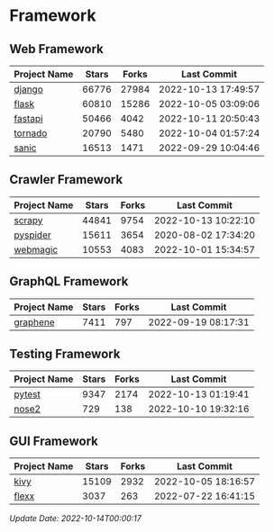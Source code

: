 # Framework

## Web Framework
| Project Name | Stars | Forks | Last Commit |
| ------------ | ----- | ----- | ----------- |
| [django](https://github.com/django/django) | 66776 | 27984 | 2022-10-13 17:49:57 |
| [flask](https://github.com/pallets/flask) | 60810 | 15286 | 2022-10-05 03:09:06 |
| [fastapi](https://github.com/tiangolo/fastapi) | 50466 | 4042 | 2022-10-11 20:50:43 |
| [tornado](https://github.com/tornadoweb/tornado) | 20790 | 5480 | 2022-10-04 01:57:24 |
| [sanic](https://github.com/sanic-org/sanic) | 16513 | 1471 | 2022-09-29 10:04:46 |

## Crawler Framework
| Project Name | Stars | Forks | Last Commit |
| ------------ | ----- | ----- | ----------- |
| [scrapy](https://github.com/scrapy/scrapy) | 44841 | 9754 | 2022-10-13 10:22:10 |
| [pyspider](https://github.com/binux/pyspider) | 15611 | 3654 | 2020-08-02 17:34:20 |
| [webmagic](https://github.com/code4craft/webmagic) | 10553 | 4083 | 2022-10-01 15:34:57 |

## GraphQL Framework
| Project Name | Stars | Forks | Last Commit |
| ------------ | ----- | ----- | ----------- |
| [graphene](https://github.com/graphql-python/graphene) | 7411 | 797 | 2022-09-19 08:17:31 |

## Testing Framework
| Project Name | Stars | Forks | Last Commit |
| ------------ | ----- | ----- | ----------- |
| [pytest](https://github.com/pytest-dev/pytest) | 9347 | 2174 | 2022-10-13 01:19:41 |
| [nose2](https://github.com/nose-devs/nose2) | 729 | 138 | 2022-10-10 19:32:16 |

## GUI Framework
| Project Name | Stars | Forks | Last Commit |
| ------------ | ----- | ----- | ----------- |
| [kivy](https://github.com/kivy/kivy) | 15109 | 2932 | 2022-10-05 18:16:57 |
| [flexx](https://github.com/flexxui/flexx) | 3037 | 263 | 2022-07-22 16:41:15 |

*Update Date: 2022-10-14T00:00:17*